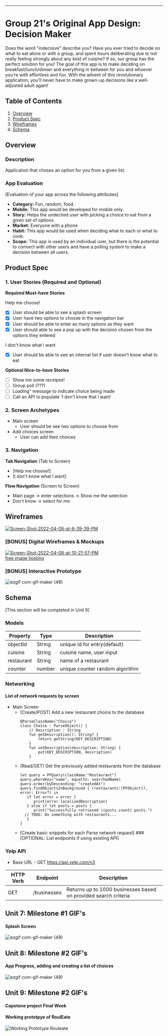 

---
Group 21's Original App Design: Decision Maker
===
Does the word "indecisive" describe you? Have you ever tried to decide on what to eat alone or with a group, and spent hours deliberating due to not really feeling strongly about any kind of cuisine? If so, our group has the perfect solution for you! The goal of this app is to make deciding on breakfast/lunch/dinner and everything in between for you and whoever you're with effortless and fun. With the advent of this revolutionary application, you'll never have to make grown-up decisions like a well-adjusted adult again!

## Table of Contents
1. [Overview](#Overview)
1. [Product Spec](#Product-Spec)
1. [Wireframes](#Wireframes)
2. [Schema](#Schema)

## Overview
### Description
Application that choses an option for you from a given list.

### App Evaluation
[Evaluation of your app across the following attributes]
- **Category:** Fun, random, food.
- **Mobile:** This app would be developed for mobile only.
- **Story:** Helps the undecited user with picking a choice to eat from a given set of options.
- **Market:** Everyone with a phone
- **Habit:** This app would be used when deciding what to each or what to cook.
- **Scope:** This app is used by an individual user, but there is the potential to connect with other users and have a polling system to make a decision between all users.

## Product Spec

### 1. User Stories (Required and Optional)

**Required Must-have Stories**

Help me choose!
- [X] User should be able to see a splash screen
- [X] User have two options to choose in the navigation bar 
- [X] User should be able to enter as many options as they want
- [X] User should able to see a pop up with the decision chosen from the options they entered

I don't know what i want
- [X] User should be able to see an internal list if user doesn't know what to eat 



**Optional Nice-to-have Stories**


- [ ] Show me some receipes!
- [ ] Group poll (???)
- [ ] Loading" message to indicate choice being made
- [ ] Call an API to populate 'I don't know that i want' 

### 2. Screen Archetypes

* Main screen
  * User should be see two options to choose from 
* Add choices screen
  * User can add their choices 

### 3. Navigation

**Tab Navigation** (Tab to Screen)

* [Help me choose!]
* [I don't know what I want]


**Flow Navigation** (Screen to Screen)

* Main page -> enter selections -> Show me the selection 
* Don't know -> select for me


## Wireframes


<a href="https://ibb.co/Qfchvcs"><img src="https://i.ibb.co/Dtbmfb3/Screen-Shot-2022-04-08-at-6-39-39-PM.png" alt="Screen-Shot-2022-04-08-at-6-39-39-PM" border="0"></a>



### [BONUS] Digital Wireframes & Mockups

<a href="https://ibb.co/tJHh6q7"><img src="https://i.ibb.co/9rpv0bF/Screen-Shot-2022-04-08-at-10-21-57-PM.png" alt="Screen-Shot-2022-04-08-at-10-21-57-PM" border="0"></a><br /><a target='_blank' href='https://imgbb.com/'>free image hosting</a><br />

### [BONUS] Interactive Prototype

![ezgif com-gif-maker (48)](https://github.com/Android-CodePath/capstone-project/blob/main/Milestone3.gif)

## Schema
[This section will be completed in Unit 9]
### Models

| Property | Type     | Description |
| -------- | -------- | --------    | 
| objectId | String   | unique id for entry(default) |     
| cuisine  | String   | cuisine name, user input     |
| restaurant| String  | name of a restaurant         |
| counter   | number  | unique counter random algorithm| 

### Networking
#### List of network requests by screen

- Main Screen
  - (Create/POST) Add a new restaurant choice to the database
      ```
      @ParseClassName("Choice")
      class Choice : ParseObject() {
          // Description : String
          fun getDescription(): String? {
              return getString(KEY_DESCRIPTION)
          }
          fun setDescription(description: String) {
              put(KEY_DESCRIPTION, description)
          }
      ```
  - (Read/GET)  Get the previously added restaurants from the database
      ```
      let query = PFQuery(className:"Restaurant")
      query.whereKey("name", equalTo: searchedName)
      query.order(byDescending: "createdAt")
      query.findObjectsInBackground { (restaurants:[PFObject]?, error: Error?) in
         if let error = error { 
            print(error.localizedDescription)
         } else if let posts = posts {
            print("Successfully retrieved \(posts.count) posts.")
        // TODO: Do something with restaurants...
         }
      }
      ```
  - [Create basic snippets for each Parse network request]
###[OPTIONAL: List endpoints if using existing API]


### Yelp API
- Base URL - GET https://api.yelp.com/v3


| HTTP Verb | Endpoint | Description |
| --------- | -------- | --------------------------------------------------------------- |
| GET       | /businesses | Returns up to 1000 businesses based on provided search criteria |

## Unit 7: Milestone #1 GIF's 

#### Splash Screen


![ezgif com-gif-maker (49)](https://user-images.githubusercontent.com/73797804/163660214-aee0bad9-85bf-49c0-8638-bca271ec4c63.gif)

## Unit 8: Milestone #2 GIF's 

#### App Progress, adding and creating a list of choices 
![ezgif com-gif-maker (49)](https://github.com/Android-CodePath/capstone-project/blob/main/Milestone3.gif)


## Unit 9: Milestone #2 GIF's 

#### Capstone project Final Week

#### Working prototpye of RoulEate
<img src='Capstone_project_final.gif' title='Working Prototype Rouleate' width='' alt='Working Prototype Rouleate' />
